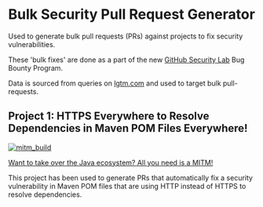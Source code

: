 # Bulk Security Pull Request Generator

Used to generate bulk pull requests (PRs) against projects to fix security vulnerabilities.

These 'bulk fixes' are done as a part of the new [GitHub Security Lab](https://securitylab.github.com/) Bug Bounty Program.

Data is sourced from queries on [lgtm.com](https://lgtm.com) and used to target bulk pull-requests.

## Project 1: HTTPS Everywhere to Resolve Dependencies in Maven POM Files Everywhere! 

[![mitm_build](https://user-images.githubusercontent.com/1323708/59226671-90645200-8ba1-11e9-8ab3-39292bef99e9.jpeg)](https://medium.com/@jonathan.leitschuh/want-to-take-over-the-java-ecosystem-all-you-need-is-a-mitm-1fc329d898fb?source=friends_link&sk=3c99970c55a899ad9ef41f126efcde0e)

[Want to take over the Java ecosystem? All you need is a MITM!](https://medium.com/@jonathan.leitschuh/want-to-take-over-the-java-ecosystem-all-you-need-is-a-mitm-1fc329d898fb?source=friends_link&sk=3c99970c55a899ad9ef41f126efcde0e)

This project has been used to generate PRs that automatically fix a security vulnerability in Maven POM files that
are using HTTP instead of HTTPS to resolve dependencies.
